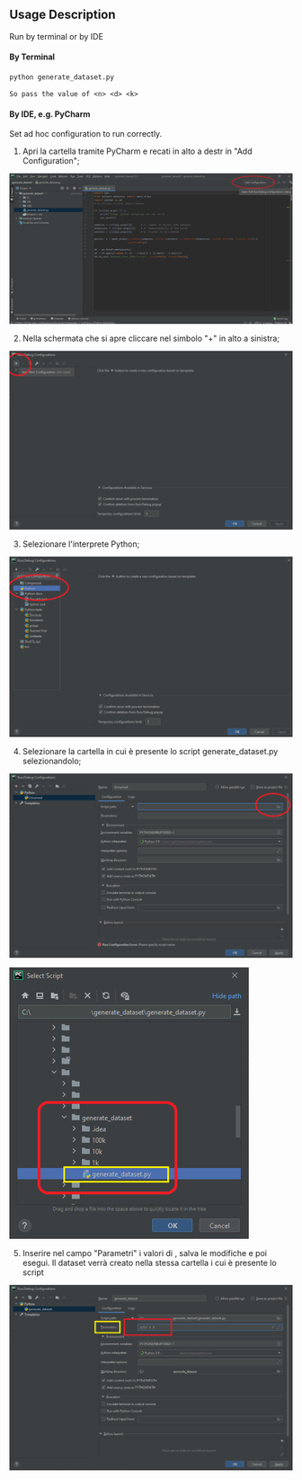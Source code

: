 
## Usage Description

Run by terminal or by IDE 

#### By Terminal

```shell
python generate_dataset.py
```
```
So pass the value of <n> <d> <k>
```

#### By IDE, e.g. PyCharm

Set ad hoc configuration to run correctly.


1. Apri la cartella tramite PyCharm e recati in alto a destr in "Add Configuration";

![Step_1](/utils/images/usage/1.png)

2. Nella schermata che si apre cliccare nel simbolo "+" in alto a sinistra;


![Step_2](utils/images/usage/2.png)

3. Selezionare l'interprete Python;


![Step_3](utils/images/usage/3.png)

4. Selezionare la cartella in cui è presente lo script generate_dataset.py selezionandolo;


![Step_4](utils/images/usage/4.png)



![Step_4.1](utils/images/usage/4.1.png)

5. Inserire nel campo "Parametri" i valori di <n> <d> <k>, salva le modifiche e poi esegui. Il dataset verrà creato nella stessa cartella i cui è presente lo script


![Step_5](utils/images/usage/5.png)

